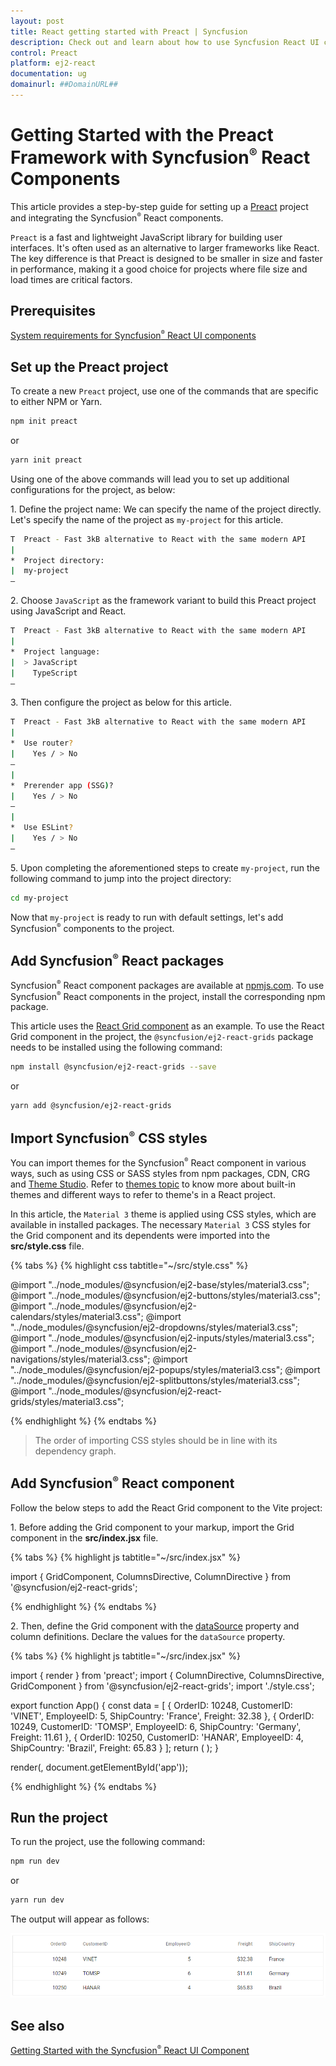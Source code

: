 ```yaml
---
layout: post
title: React getting started with Preact | Syncfusion
description: Check out and learn about how to use Syncfusion React UI components in Preact project.
control: Preact
platform: ej2-react
documentation: ug
domainurl: ##DomainURL##
---
```


# Getting Started with the Preact Framework with Syncfusion<sup style="font-size:70%">&reg;</sup> React Components

This article provides a step-by-step guide for setting up a [Preact](https://preactjs.com/) project and integrating the Syncfusion<sup style="font-size:70%">&reg;</sup> React components.

`Preact` is a fast and lightweight JavaScript library for building user interfaces. It's often used as an alternative to larger frameworks like React. The key difference is that Preact is designed to be smaller in size and faster in performance, making it a good choice for projects where file size and load times are critical factors. 

## Prerequisites

[System requirements for Syncfusion<sup style="font-size:70%">&reg;</sup> React UI components](../system-requirement)

## Set up the Preact project

To create a new `Preact` project, use one of the commands that are specific to either NPM or Yarn.

```bash
npm init preact
```

or

```bash
yarn init preact
```

Using one of the above commands will lead you to set up additional configurations for the project, as below:

1\. Define the project name: We can specify the name of the project directly. Let's specify the name of the project as `my-project` for this article.

```bash
T  Preact - Fast 3kB alternative to React with the same modern API
|
*  Project directory:
|  my-project
—      
```

2\. Choose `JavaScript` as the framework variant to build this Preact project using JavaScript and React.

```bash
T  Preact - Fast 3kB alternative to React with the same modern API
|
*  Project language:
|  > JavaScript
|    TypeScript
—
```

3\. Then configure the project as below for this article.

```bash
T  Preact - Fast 3kB alternative to React with the same modern API
|
*  Use router?
|    Yes / > No
—
|
*  Prerender app (SSG)?
|    Yes / > No
—
|
*  Use ESLint?
|    Yes / > No
—
```

5\. Upon completing the aforementioned steps to create `my-project`, run the following command to jump into the project directory:

```bash
cd my-project
```

Now that `my-project` is ready to run with default settings, let's add Syncfusion<sup style="font-size:70%">&reg;</sup> components to the project.

## Add Syncfusion<sup style="font-size:70%">&reg;</sup> React packages

Syncfusion<sup style="font-size:70%">&reg;</sup> React component packages are available at [npmjs.com](https://www.npmjs.com/search?q=ej2-react). To use Syncfusion<sup style="font-size:70%">&reg;</sup> React components in the project, install the corresponding npm package.

This article uses the [React Grid component](https://www.syncfusion.com/react-components/react-data-grid) as an example. To use the React Grid component in the project, the `@syncfusion/ej2-react-grids` package needs to be installed using the following command:

```bash
npm install @syncfusion/ej2-react-grids --save
```

or

```bash
yarn add @syncfusion/ej2-react-grids
```

## Import Syncfusion<sup style="font-size:70%">&reg;</sup> CSS styles

You can import themes for the Syncfusion<sup style="font-size:70%">&reg;</sup> React component in various ways, such as using CSS or SASS styles from npm packages, CDN, CRG and [Theme Studio](https://ej2.syncfusion.com/react/documentation/appearance/theme-studio/). Refer to [themes topic](https://ej2.syncfusion.com/react/documentation/appearance/theme/) to know more about built-in themes and different ways to refer to theme's in a React project.

In this article, the `Material 3` theme is applied using CSS styles, which are available in installed packages. The necessary `Material 3` CSS styles for the Grid component and its dependents were imported into the **src/style.css** file.

{% tabs %}
{% highlight css tabtitle="~/src/style.css" %}

@import "../node_modules/@syncfusion/ej2-base/styles/material3.css";
@import "../node_modules/@syncfusion/ej2-buttons/styles/material3.css";
@import "../node_modules/@syncfusion/ej2-calendars/styles/material3.css";
@import "../node_modules/@syncfusion/ej2-dropdowns/styles/material3.css";
@import "../node_modules/@syncfusion/ej2-inputs/styles/material3.css";
@import "../node_modules/@syncfusion/ej2-navigations/styles/material3.css";
@import "../node_modules/@syncfusion/ej2-popups/styles/material3.css";
@import "../node_modules/@syncfusion/ej2-splitbuttons/styles/material3.css";
@import "../node_modules/@syncfusion/ej2-react-grids/styles/material3.css";

{% endhighlight %}
{% endtabs %}

> The order of importing CSS styles should be in line with its dependency graph.

## Add Syncfusion<sup style="font-size:70%">&reg;</sup> React component

Follow the below steps to add the React Grid component to the Vite project:

1\. Before adding the Grid component to your markup, import the Grid component in the **src/index.jsx** file.

{% tabs %}
{% highlight js tabtitle="~/src/index.jsx" %}

import { GridComponent, ColumnsDirective, ColumnDirective } from '@syncfusion/ej2-react-grids';

{% endhighlight %}
{% endtabs %}

2\. Then, define the Grid component with the [dataSource](https://ej2.syncfusion.com/react/documentation/api/grid#datasource) property and column definitions. Declare the values for the `dataSource` property.

{% tabs %}
{% highlight js tabtitle="~/src/index.jsx" %}

import { render } from 'preact';
import { ColumnDirective, ColumnsDirective, GridComponent } from '@syncfusion/ej2-react-grids';
import './style.css';

export function App() {
  const data = [
    {
      OrderID: 10248, CustomerID: 'VINET', EmployeeID: 5, ShipCountry: 'France', Freight: 32.38
    },
    {
      OrderID: 10249, CustomerID: 'TOMSP', EmployeeID: 6, ShipCountry: 'Germany', Freight: 11.61
    },
    {
      OrderID: 10250, CustomerID: 'HANAR', EmployeeID: 4, ShipCountry: 'Brazil', Freight: 65.83
    }
  ];
  return (
    <GridComponent dataSource={data}>
      <ColumnsDirective>
          <ColumnDirective field='OrderID' width='100' textAlign="Right"/>
          <ColumnDirective field='CustomerID' width='100'/>
          <ColumnDirective field='EmployeeID' width='100' textAlign="Right"/>
          <ColumnDirective field='Freight' width='100' format="C2" textAlign="Right"/>
          <ColumnDirective field='ShipCountry' width='100'/>
      </ColumnsDirective>
    </GridComponent>
  );
}

render(<App />, document.getElementById('app'));

{% endhighlight %}
{% endtabs %}

## Run the project

To run the project, use the following command:

```bash
npm run dev
```

or

```bash
yarn run dev
```

The output will appear as follows:

![preact](../appearance/images/preact.png)

## See also

[Getting Started with the Syncfusion<sup style="font-size:70%">&reg;</sup> React UI Component](../getting-started/quick-start)

